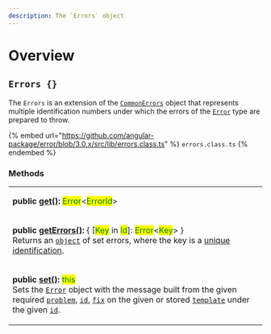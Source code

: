 ```yaml
---
description: The `Errors` object
---
```


# Overview

## `Errors {}`

The `Errors` is an extension of the [`CommonErrors`](broken-reference) object that represents multiple identification numbers under which the errors of the [`Error`](broken-reference) type are prepared to throw.

{% embed url="https://github.com/angular-package/error/blob/3.0.x/src/lib/errors.class.ts" %}
`errors.class.ts`
{% endembed %}

### Methods

|                                                                                                                                                                                                                                                                                                                                                                                                                                                                                                                                                                                                                                 |
| ------------------------------------------------------------------------------------------------------------------------------------------------------------------------------------------------------------------------------------------------------------------------------------------------------------------------------------------------------------------------------------------------------------------------------------------------------------------------------------------------------------------------------------------------------------------------------------------------------------------------------- |
| <p><strong>public</strong> <a href="methods/get.md"><strong>get()</strong></a><strong>:</strong> <mark style="color:green;">Error</mark>&#x3C;<mark style="color:green;">ErrorId</mark>> | <mark style="color:green;">undefined</mark><br>Returns the <a href="broken-reference"><code>Error</code></a> instance of the given unique identification <a href="methods/get.md#id-errorid"><code>id</code></a> if set, otherwise <a href="https://developer.mozilla.org/en-US/docs/Web/JavaScript/Reference/Global_Objects/undefined"><code>undefined</code></a>.</p>                                                              |
| <p><strong>public</strong> <a href="methods/geterrors.md"><strong>getErrors()</strong></a><strong>:</strong> { [<mark style="color:green;">Key</mark> in <mark style="color:green;">Id</mark>]: <mark style="color:green;">Error</mark>&#x3C;<mark style="color:green;">Key</mark>> }<br>Returns an <a href="https://developer.mozilla.org/en-US/docs/Web/JavaScript/Reference/Global_Objects/Object"><code>object</code></a> of set errors, where the key is a <a href="../getting-started/basic-concepts.md#unique-identification">unique identification</a>.</p>                                                             |
| <p><strong>public</strong> <a href="methods/set.md"><strong>set()</strong></a><strong>:</strong> <mark style="color:green;">this</mark><br>Sets the <a href="broken-reference"><code>Error</code></a> object with the message built from the given required <a href="methods/set.md#problem-string"><code>problem</code></a>, <a href="methods/set.md#id-errorid"><code>id</code></a>, <a href="methods/set.md#fix-string"><code>fix</code></a> on the given or stored <a href="methods/set.md#template-errors.template"><code>template</code></a> under the given <a href="methods/set.md#id-errorid"><code>id</code></a>.</p> |
